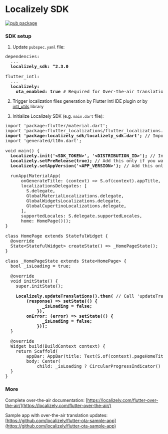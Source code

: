 # Localizely SDK

[![pub package](https://img.shields.io/pub/v/localizely_sdk.svg)](https://pub.dev/packages/localizely_sdk)

### SDK setup

1. Update `pubspec.yaml` file:

<pre>
dependencies:
  ...
  <b>localizely_sdk: ^2.3.0</b>

flutter_intl:
  ...
  <b>localizely:
    ota_enabled: true</b> # Required for Over-the-air translation updates
</pre>

2. Trigger localization files generation by Flutter Intl IDE plugin or by [intl_utils](https://pub.dev/packages/intl_utils) library

3. Initialize Localizely SDK (e.g. `main.dart` file):

<pre>
import 'package:flutter/material.dart';
import 'package:flutter_localizations/flutter_localizations.dart';
<b>import 'package:localizely_sdk/localizely_sdk.dart';</b> // Import sdk package
import 'generated/l10n.dart';

void main() {
  <b>Localizely.init('&lt;SDK_TOKEN&gt;', '&lt;DISTRIBUTION_ID&gt;');</b> // Init sdk 
  <b>Localizely.setPreRelease(true);</b> // Add this only if you want to use prereleases
  <b>Localizely.setAppVersion('&lt;APP_VERSION&gt;');</b> // Add this only if you want to explicitly set the application version, or in cases when automatic detection is not possible (e.g. Flutter web apps)

  runApp(MaterialApp(
      onGenerateTitle: (context) => S.of(context).appTitle,
      localizationsDelegates: [
        S.delegate,
        GlobalMaterialLocalizations.delegate,
        GlobalWidgetsLocalizations.delegate,
        GlobalCupertinoLocalizations.delegate,
      ],
      supportedLocales: S.delegate.supportedLocales,
      home: HomePage()));
}

class HomePage extends StatefulWidget {
  @override
  State&lt;StatefulWidget&gt; createState() => _HomePageState();
}

class _HomePageState extends State&lt;HomePage&gt; {
  bool _isLoading = true;

  @override
  void initState() {
    super.initState();

    <b>Localizely.updateTranslations().then(</b> // Call 'updateTranslations' after localization delegates initialization
        <b>(response) => setState(() {
              _isLoading = false;
            }),
        onError: (error) => setState(() {
              _isLoading = false;
            }));</b>
  }

  @override
  Widget build(BuildContext context) {
    return Scaffold(
        appBar: AppBar(title: Text(S.of(context).pageHomeTitle)),
        body: Center(
            child: _isLoading ? CircularProgressIndicator() : Column(children: &lt;Widget&gt;[Text(S.of(context).welcome)])));
  }
}
</pre>

### More

Complete over-the-air documentation: [https://localizely.com/flutter-over-the-air/](https://localizely.com/flutter-over-the-air/)

Sample app with over-the-air translation updates: [https://github.com/localizely/flutter-ota-sample-app](https://github.com/localizely/flutter-ota-sample-app)
